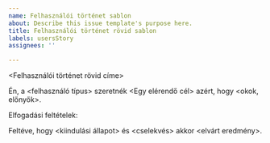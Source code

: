 ```yaml
---
name: Felhasználói történet sablon
about: Describe this issue template's purpose here.
title: Felhasználói történet rövid sablon
labels: usersStory
assignees: ''

---
```


<Felhasználói történet rövid címe>

Én, a <felhasználó típus>
szeretnék <Egy elérendő cél>
azért, hogy <okok, előnyők>.

Elfogadási feltételek:

Feltéve, hogy <kiindulási állapot>
és <cselekvés>
akkor <elvárt eredmény>.
